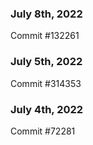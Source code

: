 ### July 8th, 2022

Commit #132261

### July 5th, 2022

Commit #314353


### July 4th, 2022

Commit #72281
